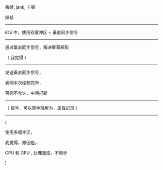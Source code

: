 丢帧,  jank,  卡顿


掉帧



<hr>

iOS 中，使用双缓冲区 + 垂直同步信号

<hr>



通过垂直同步信号，解决屏幕撕裂

（ 我觉得 ）





<hr>


发送垂直同步信号，


表明本次绘制完毕，


否则不允许，中间打断


<hr>


（ 信号，可以简单理解为，属性记录 ）


<hr>

(   
    
使用多缓冲区，


我觉得，原因是，


CPU 和 GPU , 处理速度，不同步



)